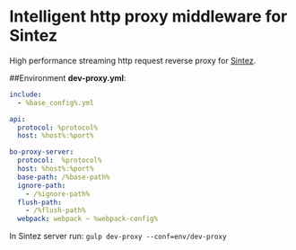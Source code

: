 # Intelligent http proxy middleware for Sintez

High performance streaming http request reverse proxy for [Sintez](https://github.com/frankland/sintez).

##Environment **dev-proxy.yml**:
``` yml
include:
  - %base_config%.yml

api:
  protocol: %protocol%
  host: %host%:%port%

bo-proxy-server:
  protocol:  %protocol%
  host: %host%:%port%
  base-path: /%base-path%
  ignore-path:
    - /%ignore-path%
  flush-path:
    - /%flush-path%
  webpack: webpack ~ %webpack-config%
```


In Sintez server run:
`gulp dev-proxy --conf=env/dev-proxy`